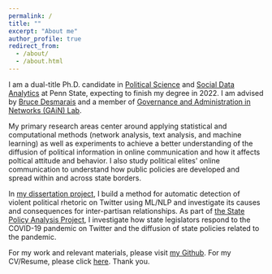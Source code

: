 ```yaml
---
permalink: /
title: ""
excerpt: "About me"
author_profile: true
redirect_from: 
  - /about/
  - /about.html
---
```


I am a dual-title Ph.D. candidate in [Political Science](https://polisci.la.psu.edu) and [Social Data Analytics](https://soda.la.psu.edu) at Penn State, expecting to finish my degree in 2022. I am advised by [Bruce Desmarais](http://brucedesmarais.com) and a member of [Governance and Administration in Networks (GAiN) Lab](http://brucedesmarais.com/lab.html).

My primary research areas center around applying statistical and computational methods (network analysis, text analysis, and machine learning) as well as experiments to achieve a better understanding of the diffusion of political information in online communication and how it affects poltical attitude and behavior. I also study political elites' online communication to understand how public policies are developed and spread within and across state borders.

In [my dissertation project](https://taegyoon-kim.github.io/research/), I build a method for automatic detection of violent political rhetoric on Twitter using ML/NLP and investigate its causes and consequences for inter-partisan relationships. As part of [the State Policy Analysis Project](https://sites.psu.edu/spap/), I investigate how state legislators respond to the COVID-19 pandemic on Twitter and the diffusion of state policies related to the pandemic. 

For my work and relevant materials, please visit [my Github](https://github.com/taegyoon-kim). For my CV/Resume, please click [here](https://github.com/taegyoon-kim/taegyoon-kim.github.io/blob/master/_pages/Resume_TaegyoonKim_22Dec2020.pdf). Thank you.


